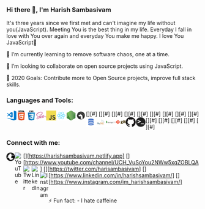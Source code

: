 ### Hi there 👋, I'm Harish Sambasivam

<!--
**harishsambasivam/harishsambasivam** is a ✨ _special_ ✨ repository because its `README.md` (this file) appears on your GitHub profile.

Here are some ideas to get you started:

- 🔭 I’m currently working on ...
- 🌱 I’m currently learning ...
- 👯 I’m looking to collaborate on ...
- 🤔 I’m looking for help with ...
- 💬 Ask me about ...
- 📫 How to reach me: ...
- 😄 Pronouns: ...
- ⚡ Fun fact: ...
-->

It's three years since we first met and can't imagine my life without you(JavaScript). Meeting You is the best thing in my life. Everyday I fall in love with You over again and everyday You make me happy. I love You JavaScript🖤     

🌱 I’m currently learning to remove software chaos, one at a time.
     
👯 I’m looking to collaborate on open source projects using JavaScript.    
       
🥅 2020 Goals: Contribute more to Open Source projects, improve full stack skills.
          
### Languages and Tools:

[<img align="left" alt="Visual Studio Code" width="26px" src="https://raw.githubusercontent.com/github/explore/80688e429a7d4ef2fca1e82350fe8e3517d3494d/topics/visual-studio-code/visual-studio-code.png" />][#]
[<img align="left" alt="HTML5" width="26px" src="https://raw.githubusercontent.com/github/explore/80688e429a7d4ef2fca1e82350fe8e3517d3494d/topics/html/html.png" />][#]
[<img align="left" alt="CSS3" width="26px" src="https://raw.githubusercontent.com/github/explore/80688e429a7d4ef2fca1e82350fe8e3517d3494d/topics/css/css.png" />][#]
[<img align="left" alt="Sass" width="26px" src="https://raw.githubusercontent.com/github/explore/80688e429a7d4ef2fca1e82350fe8e3517d3494d/topics/sass/sass.png" />][#]
[<img align="left" alt="JavaScript" width="26px" src="https://raw.githubusercontent.com/github/explore/80688e429a7d4ef2fca1e82350fe8e3517d3494d/topics/javascript/javascript.png" />][#]
[<img align="left" alt="React" width="26px" src="https://raw.githubusercontent.com/github/explore/80688e429a7d4ef2fca1e82350fe8e3517d3494d/topics/react/react.png" />][#]
[<img align="left" alt="Node.js" width="26px" src="https://raw.githubusercontent.com/github/explore/80688e429a7d4ef2fca1e82350fe8e3517d3494d/topics/nodejs/nodejs.png" />][#]
[<img align="left" alt="Deno" width="26px" src="https://raw.githubusercontent.com/github/explore/361e2821e2dea67711cde99c9c40ed357061cf27/topics/deno/deno.png" />][#]
[<img align="left" alt="SQL" width="26px" src="https://raw.githubusercontent.com/github/explore/80688e429a7d4ef2fca1e82350fe8e3517d3494d/topics/sql/sql.png" />][#]
[<img align="left" alt="MySQL" width="26px" src="https://raw.githubusercontent.com/github/explore/80688e429a7d4ef2fca1e82350fe8e3517d3494d/topics/mysql/mysql.png" />][#]
[<img align="left" alt="MongoDB" width="26px" src="https://raw.githubusercontent.com/github/explore/80688e429a7d4ef2fca1e82350fe8e3517d3494d/topics/mongodb/mongodb.png" />][#]
[<img align="left" alt="Git" width="26px" src="https://raw.githubusercontent.com/github/explore/80688e429a7d4ef2fca1e82350fe8e3517d3494d/topics/git/git.png" />][#]
[<img align="left" alt="GitHub" width="26px" src="https://raw.githubusercontent.com/github/explore/78df643247d429f6cc873026c0622819ad797942/topics/github/github.png" />][#]
[<img align="left" alt="HTML5" width="26px" src="https://raw.githubusercontent.com/github/explore/80688e429a7d4ef2fca1e82350fe8e3517d3494d/topics/terminal/terminal.png" />][#]


### Connect with me:

[<img align="left" alt="harishsambasivam.netlify.com" width="22px" src="https://raw.githubusercontent.com/iconic/open-iconic/master/svg/globe.svg" />][https://harishsambasivam.netlify.app]
[<img align="left" alt="YouTube" width="22px" src="https://cdn.jsdelivr.net/npm/simple-icons@v3/icons/youtube.svg" />][https://www.youtube.com/channel/UCH_VuSoYou2NWw5xqZOBLQA]
[<img align="left" alt=" Twitter" width="22px" src="https://cdn.jsdelivr.net/npm/simple-icons@v3/icons/twitter.svg" />][https://twitter.com/harisambasivam]
[<img align="left" alt="LinkedIn" width="22px" src="https://cdn.jsdelivr.net/npm/simple-icons@v3/icons/linkedin.svg" />][https://www.linkedin.com/in/harishsambasivam/]
[<img align="left" alt="Instagram" width="22px" src="https://cdn.jsdelivr.net/npm/simple-icons@v3/icons/instagram.svg" />][https://www.instagram.com/im_harishsambasivam/]

<br />
⚡ Fun fact:  
    - I hate caffeine            

   

